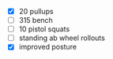  - [x] 20 pullups
 - [ ] 315 bench
 - [ ] 10 pistol squats
 - [ ] standing ab wheel rollouts
 - [x] improved posture
